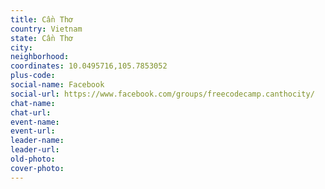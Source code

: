 ```yaml
---
title: Cần Thơ
country: Vietnam
state: Cần Thơ
city: 
neighborhood: 
coordinates: 10.0495716,105.7853052
plus-code:
social-name: Facebook
social-url: https://www.facebook.com/groups/freecodecamp.canthocity/
chat-name:
chat-url:
event-name:
event-url:
leader-name:
leader-url:
old-photo: 
cover-photo:
---
```

